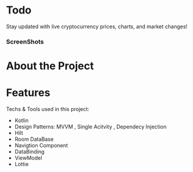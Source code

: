# Todo

Stay updated with live cryptocurrency prices, charts, and market changes!

### ScreenShots

# About the Project

# Features
Techs & Tools used in this project:
* Kotlin
* Design Patterns: MVVM , Single Acitvity , Dependecy Injection
* Hilt
* Room DataBase
* Navigtion Component
* DataBinding
* ViewModel
* Lottie
